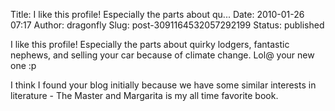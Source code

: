 Title: I like this profile! Especially the parts about qu...
Date: 2010-01-26 07:17
Author: dragonfly
Slug: post-3091164532057292199
Status: published

I like this profile! Especially the parts about quirky lodgers, fantastic nephews, and selling your car because of climate change. Lol@ your new one :p  
  
I think I found your blog initially because we have some similar interests in literature - The Master and Margarita is my all time favorite book.
